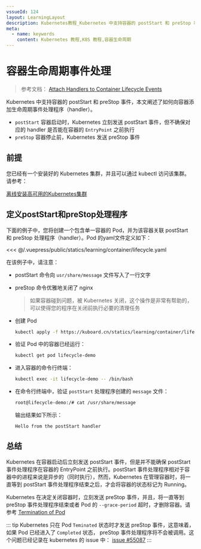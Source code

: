 ```yaml
---
vssueId: 124
layout: LearningLayout
description: Kubernetes教程_Kubernetes 中支持容器的 postStart 和 preStop 事件，本文阐述了如何向容器添加生命周期事件处理程序（handler）
meta:
  - name: keywords
    content: Kubernetes 教程,K8S 教程,容器生命周期
---
```


# 容器生命周期事件处理

<AdSenseTitle/>

> 参考文档： [Attach Handlers to Container Lifecycle Events](https://kubernetes.io/docs/tasks/configure-pod-container/attach-handler-lifecycle-event/)

Kubernetes 中支持容器的 postStart 和 preStop 事件，本文阐述了如何向容器添加生命周期事件处理程序（handler）。
* `postStart` 容器启动时，Kubernetes 立刻发送 postStart 事件，但不确保对应的 handler 是否能在容器的 `EntryPoint` 之前执行
* `preStop` 容器停止前，Kubernetes 发送 preStop 事件

## 前提

您已经有一个安装好的 Kubernetes 集群，并且可以通过 kubectl 访问该集群。请参考：

[离线安装高可用的Kubernetes集群](/install/install-k8s.html)

## 定义postStart和preStop处理程序

下面的例子中，您将创建一个包含单一容器的 Pod，并为该容器关联 postStart 和 preStop 处理程序（handler）。Pod 的yaml文件定义如下：

<<< @/.vuepress/public/statics/learning/container/lifecycle.yaml

在该例子中，请注意：
* postStart 命令向 `usr/share/message` 文件写入了一行文字
* preStop 命令优雅地关闭了 nginx
  > 如果容器碰到问题，被 Kubernetes 关闭，这个操作是非常有帮助的，可以使得您的程序在关闭前执行必要的清理任务

* 创建 Pod
  ``` sh
  kubectl apply -f https://kuboard.cn/statics/learning/container/lifecycle.yaml
  ```

* 验证 Pod 中的容器已经运行：

  ``` sh
  kubectl get pod lifecycle-demo
  ```

* 进入容器的命令行终端：

  ``` sh
  kubectl exec -it lifecycle-demo -- /bin/bash
  ```

* 在命令行终端中，验证 `postStart` 处理程序创建的 `message` 文件：
  
  ``` sh
  root@lifecycle-demo:/# cat /usr/share/message
  ```

  输出结果如下所示：
  ```
  Hello from the postStart handler
  ```

## 总结

Kubernetes 在容器启动后立刻发送 postStart 事件，但是并不能确保 postStart 事件处理程序在容器的 EntryPoint 之前执行。postStart 事件处理程序相对于容器中的进程来说是异步的（同时执行），然而，Kubernetes 在管理容器时，将一直等到 postStart 事件处理程序结束之后，才会将容器的状态标记为 Running。

Kubernetes 在决定关闭容器时，立刻发送 preStop 事件，并且，将一直等到 preStop 事件处理程序结束或者 Pod 的 `--grace-period` 超时，才删除容器。请参考 [Termination of Pod](/learning/k8s-intermediate/workload/pod.html#termination-of-pods)

::: tip
Kubernetes 只在 Pod `Teminated` 状态时才发送 preStop 事件，这意味着，如果 Pod 已经进入了 `Completed` 状态， preStop 事件处理程序将不会被调用。这个问题已经记录在 kubernetes 的 issue 中： [issue #55087](https://github.com/kubernetes/kubernetes/issues/55807)
:::
